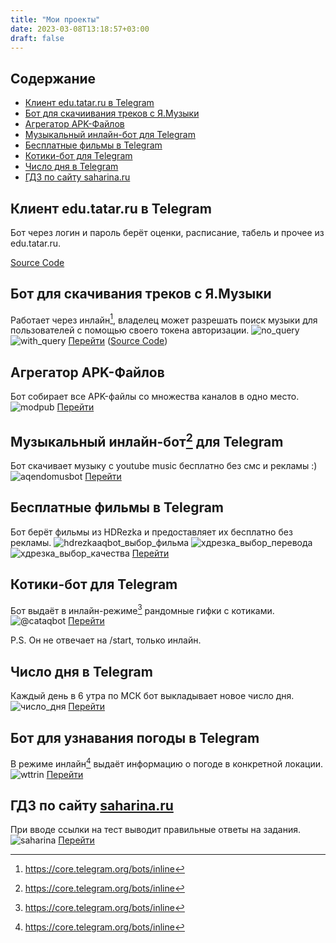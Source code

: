 ```yaml
---
title: "Мои проекты"
date: 2023-03-08T13:18:57+03:00
draft: false
---
```


## Содержание
 - [Клиент edu.tatar.ru в Telegram](#клиент-edutatarru-в-telegram)
 - [Бот для скачиивания треков с Я.Музыки](#бот-для-скачиивания-треков-с-ямузыки)
 - [Агрегатор APK-Файлов](#агрегатор-apk-файлов)
 - [Музыкальный инлайн-бот для Telegram](#музыкальный-инлайн-бот-для-telegram)
 - [Бесплатные фильмы в Telegram](#бесплатные-фильмы)
 - [Котики-бот для Telegram](#котики-бот-для-telegram)
 - [Число дня в Telegram](#число-дня-в-telegram)
 - [ГДЗ по сайту saharina.ru](#гдз-по-сайту-saharinaruhttpssaharinaru)

## Клиент edu.tatar.ru в Telegram
Бот через логин и пароль берёт оценки, расписание, табель и прочее из edu.tatar.ru.

[Source Code](https://codeberg.org/aqendo/edu-tatar-telegram-bot)

## Бот для скачивания треков с Я.Музыки
Работает через инлайн[^inline], владелец может разрешать поиск музыки для пользователей с помощью своего токена авторизации.
![no_query](/projects_pictures/inline_no_query.png)
![with_query](https://i.ibb.co/FKQkxgX/inline-with-query.webp)
[Перейти](https://t.me/yamusaqbot)
([Source Code](https://github.com/aqendo/yandex-music-telegram-bot))

## Агрегатор APK-Файлов
Бот собирает все APK-файлы со множества каналов в одно место.
![modpub](https://i.ibb.co/hWvKXgx/modpub.webp)
[Перейти](https://t.me/modpub_reborn)

## Музыкальный инлайн-бот[^inline] для Telegram
Бот скачивает музыку с youtube music бесплатно без смс и рекламы :)
![aqendomusbot](https://i.ibb.co/b6s1PXq/aqendomusbot-choose.webp)
[Перейти](https://t.me/aqendomusbot)

## Бесплатные фильмы в Telegram
Бот берёт фильмы из HDRezka и предоставляет их бесплатно без рекламы.
![hdrezkaaqbot_выбор_фильма](https://i.ibb.co/VLtGCY6/hdrezkaaq-1.webp)
![хдрезка_выбор_перевода](https://i.ibb.co/DMctZM8/hdrezkaaq-2.webp)
![хдрезка_выбор_качества](https://i.ibb.co/Cz9V8SS/hdrezkaaq-3.webp)
[Перейти](https://t.me/hdrezkaaqbot)

## Котики-бот для Telegram
Бот выдаёт в инлайн-режиме[^inline] рандомные гифки с котиками.
![@cataqbot](https://i.ibb.co/hWfX6jg/cataqbot.webp)
[Перейти](https://t.me/cataqbot)

P.S. Он не отвечает на /start, только инлайн.

## Число дня в Telegram
Каждый день в 6 утра по МСК бот выкладывает новое число дня.
![число_дня](https://i.ibb.co/0j8rZ5J/numberoftheday.webp)
[Перейти](https://t.me/numberoftheday)

## Бот для узнавания погоды в Telegram
В режиме инлайн[^inline] выдаёт информацию о погоде в конкретной локации.
![wttrin](https://i.ibb.co/Hxy3MKK/wttrinbot.webp)
[Перейти](https://t.me/wttrinbot)

## ГДЗ по сайту [saharina.ru](https://saharina.ru)
При вводе ссылки на тест выводит правильные ответы на задания.
![saharina](https://i.ibb.co/5jFKRGc/saharina.webp)
[Перейти](https://saharina_deta-1-j7875884.deta.app/)

[^inline]: https://core.telegram.org/bots/inline
